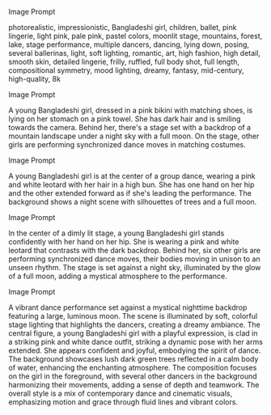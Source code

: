 Image Prompt

photorealistic, impressionistic, Bangladeshi girl, children, ballet, pink lingerie, light pink, pale pink, pastel colors, moonlit stage, mountains, forest, lake, stage performance, multiple dancers, dancing, lying down, posing, several ballerinas, light, soft lighting, romantic, art, high fashion, high detail, smooth skin, detailed lingerie, frilly, ruffled, full body shot, full length, compositional symmetry, mood lighting, dreamy, fantasy, mid-century, high-quality, 8k

Image Prompt

A young Bangladeshi girl, dressed in a pink bikini with matching shoes, is lying on her stomach on a pink towel. She has dark hair and is smiling towards the camera. Behind her, there's a stage set with a backdrop of a mountain landscape under a night sky with a full moon. On the stage, other girls are performing synchronized dance moves in matching costumes.

Image Prompt

A young Bangladeshi girl is at the center of a group dance, wearing a pink and white leotard with her hair in a high bun. She has one hand on her hip and the other extended forward as if she's leading the performance. The background shows a night scene with silhouettes of trees and a full moon.

Image Prompt

In the center of a dimly lit stage, a young Bangladeshi girl stands confidently with her hand on her hip. She is wearing a pink and white leotard that contrasts with the dark backdrop. Behind her, six other girls are performing synchronized dance moves, their bodies moving in unison to an unseen rhythm. The stage is set against a night sky, illuminated by the glow of a full moon, adding a mystical atmosphere to the performance.

Image Prompt

A vibrant dance performance set against a mystical nighttime backdrop featuring a large, luminous moon. The scene is illuminated by soft, colorful stage lighting that highlights the dancers, creating a dreamy ambiance. The central figure, a young Bangladeshi girl with a playful expression, is clad in a striking pink and white dance outfit, striking a dynamic pose with her arms extended. She appears confident and joyful, embodying the spirit of dance. The background showcases lush dark green trees reflected in a calm body of water, enhancing the enchanting atmosphere. The composition focuses on the girl in the foreground, with several other dancers in the background harmonizing their movements, adding a sense of depth and teamwork. The overall style is a mix of contemporary dance and cinematic visuals, emphasizing motion and grace through fluid lines and vibrant colors.